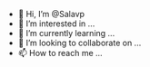 - 👋 Hi, I’m @Salavp
- 👀 I’m interested in ...
- 🌱 I’m currently learning ...
- 💞️ I’m looking to collaborate on ...
- 📫 How to reach me ...

<!---
Salavp/Salavp is a ✨ special ✨ repository because its `README.md` (this file) appears on your GitHub profile.
You can click the Preview link to take a look at your changes.
--->
